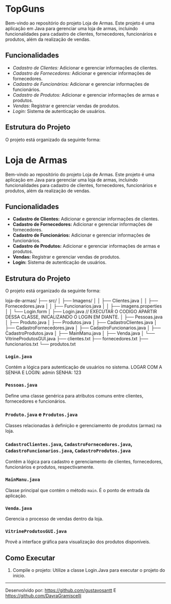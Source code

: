 # TopGuns

Bem-vindo ao repositório do projeto Loja de Armas. Este projeto é uma aplicação em Java para gerenciar uma loja de armas, incluindo funcionalidades para cadastro de clientes, fornecedores, funcionários e produtos, além da realização de vendas.

## Funcionalidades

- *Cadastro de Clientes:* Adicionar e gerenciar informações de clientes.
- *Cadastro de Fornecedores:* Adicionar e gerenciar informações de fornecedores.
- *Cadastro de Funcionários:* Adicionar e gerenciar informações de funcionários.
- *Cadastro de Produtos:* Adicionar e gerenciar informações de armas e produtos.
- *Vendas:* Registrar e gerenciar vendas de produtos.
- *Login:* Sistema de autenticação de usuários.

## Estrutura do Projeto

O projeto está organizado da seguinte forma:

# Loja de Armas

Bem-vindo ao repositório do projeto Loja de Armas. Este projeto é uma aplicação em Java para gerenciar uma loja de armas, incluindo funcionalidades para cadastro de clientes, fornecedores, funcionários e produtos, além da realização de vendas.

## Funcionalidades

- **Cadastro de Clientes:** Adicionar e gerenciar informações de clientes.
- **Cadastro de Fornecedores:** Adicionar e gerenciar informações de fornecedores.
- **Cadastro de Funcionários:** Adicionar e gerenciar informações de funcionários.
- **Cadastro de Produtos:** Adicionar e gerenciar informações de armas e produtos.
- **Vendas:** Registrar e gerenciar vendas de produtos.
- **Login:** Sistema de autenticação de usuários.

## Estrutura do Projeto

O projeto está organizado da seguinte forma:


loja-de-armas/
├── src/
│   ├── Imagens/
│   │   ├── Clientes.java
│   │   ├── Fornecedores.java
│   │   ├── Funcionarios.java
│   │   ├── imagens.properties
│   │   └── Login.form
│   ├── Login.java // EXECUTAR O CODIGO APARTIR DESSA CLASSE, INICALIZANDO O LOGIN EM DIANTE.
│   ├── Pessoas.java
│   ├── Produto.java
│   ├── Produtos.java
│   ├── CadastroClientes.java
│   ├── CadastroFornecedores.java
│   ├── CadastroFuncionarios.java
│   ├── CadastroProdutos.java
│   ├── MainManu.java
│   ├── Venda.java
│   └── VitrineProdutosGUI.java
├── clientes.txt
├── fornecedores.txt
├── funcionarios.txt
└── produtos.txt


### `Login.java`

Contém a lógica para autenticação de usuários no sistema.
LOGAR COM A SENHA E 
LOGIN: admin
SENHA: 123

### `Pessoas.java`

Define uma classe genérica para atributos comuns entre clientes, fornecedores e funcionários.

### `Produto.java` e `Produtos.java`

Classes relacionadas à definição e gerenciamento de produtos (armas) na loja.

### `CadastroClientes.java`, `CadastroFornecedores.java`, `CadastroFuncionarios.java`, `CadastroProdutos.java`

Contêm a lógica para cadastro e gerenciamento de clientes, fornecedores, funcionários e produtos, respectivamente.

### `MainManu.java`

Classe principal que contém o método `main`. É o ponto de entrada da aplicação.

### `Venda.java`

Gerencia o processo de vendas dentro da loja.

### `VitrineProdutosGUI.java`

Provê a interface gráfica para visualização dos produtos disponíveis.

## Como Executar

1. Compile o projeto:
    Utilize a classe Login.Java para executar o projeto do inicio.
---

Desenvolvido por: https://github.com/gustavosantt E https://github.com/DayraGramiscelli

